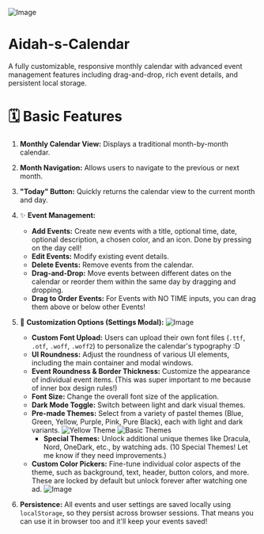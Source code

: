 ![Image](https://github.com/user-attachments/assets/ac9f5f81-e779-4af6-8e56-d788f04673f7)
# Aidah-s-Calendar
A fully customizable, responsive monthly calendar with advanced event management features including drag-and-drop, rich event details, and persistent local storage.

# 🗓️ Basic Features
1. **Monthly Calendar View:** Displays a traditional month-by-month calendar.
2. **Month Navigation:** Allows users to navigate to the previous or next month.
3. **"Today" Button:** Quickly returns the calendar view to the current month and day.

4. ✨ **Event Management:**
    * **Add Events:** Create new events with a title, optional time, date, optional description, a chosen color, and an icon. Done by pressing on the day cell!
    * **Edit Events:** Modify existing event details.
    * **Delete Events:** Remove events from the calendar.
    * **Drag-and-Drop:** Move events between different dates on the calendar or reorder them within the same day by dragging and dropping.
    * **Drag to Order Events:** For Events with NO TIME inputs, you can drag them above or below other Events!
6. 🎨 **Customization Options (Settings Modal):**
![Image](https://github.com/user-attachments/assets/a89e7553-a869-47f7-8546-b344f76c7b32)
    * **Custom Font Upload:** Users can upload their own font files (`.ttf`, `.otf`, `.woff`, `.woff2`) to personalize the calendar's typography :D
    * **UI Roundness:** Adjust the roundness of various UI elements, including the main container and modal windows.
    * **Event Roundness & Border Thickness:** Customize the appearance of individual event items. (This was super important to me because of inner box design rules!)
    * **Font Size:** Change the overall font size of the application.
    * **Dark Mode Toggle:** Switch between light and dark visual themes.
    * **Pre-made Themes:** Select from a variety of pastel themes (Blue, Green, Yellow, Purple, Pink, Pure Black), each with light and dark variants.
![Yellow Theme](https://github.com/user-attachments/assets/dd06429e-d4f1-4520-9b4f-a6ba145d515a)
![Basic Themes](https://github.com/user-attachments/assets/78d95e64-afa0-4d2d-a5b1-89060399f4e0)
        * **Special Themes:** Unlock additional unique themes like Dracula, Nord, OneDark, etc., by watching ads. (10 Special Themes! Let me know if they need improvements.)
    * **Custom Color Pickers:** Fine-tune individual color aspects of the theme, such as background, text, header, button colors, and more. These are locked by default but unlock forever after watching one ad.
![Image](https://github.com/user-attachments/assets/b481a3bc-1b90-4d9c-98b1-32869b08770c)
7. **Persistence:** All events and user settings are saved locally using `localStorage`, so they persist across browser sessions. That means you can use it in browser too and it'll keep your events saved!
